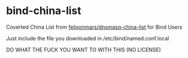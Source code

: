 # bind-china-list
Coverted China List from [felixonmars/dnsmasq-china-list](https://github.com/felixonmars/dnsmasq-china-list) for Bind Users

Just include the file you downloaded in /etc/bind/named.conf.local

DO WHAT THE FUCK YOU WANT TO WITH THIS (NO LICENSE)

